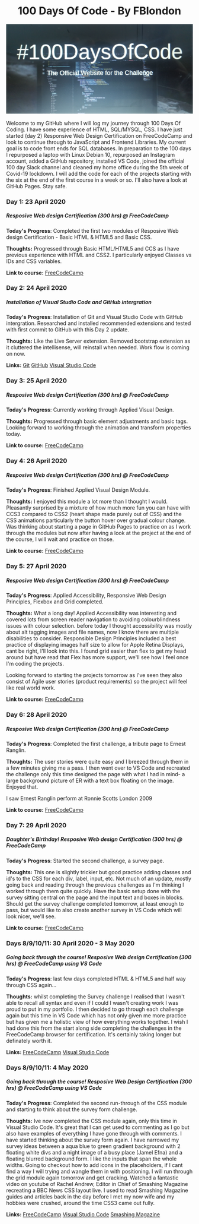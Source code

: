 <h1 align="center">100 Days Of Code - By FBlondon</h1>
<p align="center"> 
  <img src="/images/100DaysOfCodeDayOne.jpg" width="600">
</p>
<p align="justified">
Welcome to my GitHub where I will log my journey through 100 Days Of Coding. I have some experience of HTML, SQL/MYSQL, CSS. I have just started (day 2) Responsive Web Design Certification on FreeCodeCamp and look to continue through to JavaScript and Frontend Libraries. My current goal is to code front ends for SQL databases. In preparation to the 100 days I repurposed a laptop with Linux Debian 10, repurposed an Instagram account, added a GitHub repository, installed VS Code, joined the official 100 day Slack channel and cleaned my home office during the 5th week of Covid-19 lockdown. I will add the code for each of the projects starting with the six at the end of the first course in a week or so. I'll also have a look at GitHub Pages. Stay safe.
</p>
                                                    
### Day 1: 23 April 2020
##### Resposive Web design Certification (300 hrs) @ FreeCodeCamp

**Today's Progress**: Completed the first two modules of Resposive Web design Certification - Basic HTML & HTML5 and Basic CSS.

**Thoughts:** Progressed through Basic HTML/HTML5 and CCS as I have previous experience with HTML and CSS2. I particularly enjoyed Classes vs IDs and CSS variables.

**Link to course:** [FreeCodeCamp](http://www.freecodecamp.org/learn)

### Day 2: 24 April 2020

##### Installation of Visual Studio Code and GitHub intergration

**Today's Progress**: Installation of Git and Visual Studio Code with GitHub intergration. Researched and installed recommended extensions and tested with first commit to GitHub with this Day 2 update.

**Thoughts:** Like the Live Server extension. Removed bootstrap extension as it cluttered the intellisense, will reinstall when needed. Work flow is coming on now.

**Links:**
[Git](https://git-scm.com/)
[GitHub](https://github.com/faredb/100-Days-of-Code)
[Visual Studio Code](https://code.visualstudio.com/)

### Day 3: 25 April 2020

##### Resposive Web design Certification (300 hrs) @ FreeCodeCamp

**Today's Progress**: Currently working through Applied Visual Design.

**Thoughts:** Progressed through basic element adjustments and basic tags. Looking forward to working through the animation and transform properties today.

**Link to course:** [FreeCodeCamp](http://www.freecodecamp.org/learn)

### Day 4: 26 April 2020

##### Resposive Web design Certification (300 hrs) @ FreeCodeCamp

**Today's Progress**: Finished Applied Visual Design Module.

**Thoughts:** I enjoyed this module a lot more than I thought I would. Pleasantly surprised by a mixture of how much more fun you can have with CCS3 compared to CSS2 (heart shape made purely out of CSS) and the CSS animations particularly the button hover over gradual colour change.
Was thinking about starting a page in GitHub Pages to practice on as I work through the modules but now after having a look at the project at the end of the course, I will wait and practice on those.

**Link to course:** [FreeCodeCamp](http://www.freecodecamp.org/learn)

### Day 5: 27 April 2020

##### Resposive Web design Certification (300 hrs) @ FreeCodeCamp

**Today's Progress**: Applied Accessibility, Responsive Web Design Principles, Flexbox and Grid completed.

**Thoughts:** What a long day! Applied Accessibility was interesting and covered lots from screen reader navigation to avoiding colourblindness issues with colour selection. before today I thought accessibility was mostly about alt tagging images and file names, now I know there are multiple disabilities to consider. Responsible Design Principles included a best practice of displaying images half size to allow for Apple Retina Displays, cant be right, I'll look into this. I found grid easier than flex to get my head around but have read that Flex has more support, we'll see how I feel once I'm coding the projects.

Looking forward to starting the projects tomorrow as I've seen they also consist of Agile user stories (product requirements) so the project will feel like real world work.

**Link to course:** [FreeCodeCamp](http://www.freecodecamp.org/learn)

### Day 6: 28 April 2020

##### Resposive Web design Certification (300 hrs) @ FreeCodeCamp

**Today's Progress**: Completed the first challenge, a tribute page to Ernest Ranglin.

**Thoughts:** The user stories were quite easy and I breezed through them in a few minutes giving me a pass. I then went over to VS Code and recreated the challenge only this time designed the page with what I had in mind- a large background picture of ER with a text box floating on the image. Enjoyed that.

I saw Ernest Ranglin perform at Ronnie Scotts London 2009

**Link to course:** [FreeCodeCamp](http://www.freecodecamp.org/learn)

### Day 7: 29 April 2020

##### Daughter's Birthday! Resposive Web design Certification (300 hrs) @ FreeCodeCamp

**Today's Progress**: Started the second challenge, a survey page.

**Thoughts:** This one is slightly trickier but good practice adding classes and id's to the CSS for each div, label, input, etc. Not much of an update, mostly going back and reading through the previous challenges as I'm thinking I worked through them quite quickly. Have the basic setup done with the survey sitting central on the page and the input text and boxes in blocks. Should get the survey challenge completed tomorrow, at least enough to pass, but would like to also create another survey in VS Code which will look nicer, we'll see.

**Link to course:** [FreeCodeCamp](http://www.freecodecamp.org/learn)

### Days 8/9/10/11: 30 April 2020 - 3 May 2020

##### Going back through the course! Resposive Web design Certification (300 hrs) @ FreeCodeCamp using VS Code

**Today's Progress**: last few days completed HTML & HTML5 and half way through CSS again...

**Thoughts:** whilst completing the Survey challenge I realised that I wasn't able to recall all syntax and even if I could I wasn't creating work I was proud to put in my portfolio.
I then decided to go through each challenge again but this time in VS Code which has not only given me more practice but has given me a holistic view of how everything works together.
I wish I had done this from the start along side completing the challenges in the FreeCodeCamp browser for certification. It's certainly taking longer but definately worth it.

**Links:** [FreeCodeCamp](http://www.freecodecamp.org/learn)
[Visual Studio Code](https://code.visualstudio.com/)

### Days 8/9/10/11: 4 May 2020

##### Going back through the course! Resposive Web Design Certification (300 hrs) @ FreeCodeCamp using VS Code

**Today's Progress**: Completed the second run-through of the CSS module and starting to think about the survey form challenge.

**Thoughts:** Ive now completed the CSS module again, only this time in Visual Studio Code. It's great that I can get used to commenting as I go but also have examples of everything I have gone through with comments.
I have started thinking about the survey form again. I have narrowed my survey ideas between a aqua blue to green gradient background with 2 floating white divs and a night image of a busy place (Jamel Efna) and a floating blurred background form. I like the inputs that span the whole widths. Going to checkout how to add icons in the placeholders, if I cant find a way I will trying and wangle them in with positioning.
I will run through the grid module again tomorrow and get cracking.
Watched a fantastic video on youtube of Rachel Andrew, Editor in Chief of Smashing Magazine recreating a BBC News CSS layout live. I used to read Smashing Magazine guides and articles back in the day before I met my now wife and my hobbies were crushed, around the time CSS3 came out fully.
 

**Links:** [FreeCodeCamp](http://www.freecodecamp.org/learn)
[Visual Studio Code](https://code.visualstudio.com/)
[Smashing Magazine](https://www.smashingmagazine.com/)
